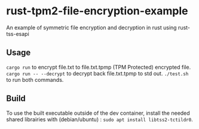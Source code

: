 # rust-tpm2-file-encryption-example
An example of symmetric file encryption and decryption in rust using rust-tss-esapi

## Usage

`cargo run` to encrypt file.txt to file.txt.tpmp (TPM Protected) encrypted file.
`cargo run -- --decrypt` to decrypt back file.txt.tpmp to std out.
`./test.sh` to run both commands.

## Build

To use the built executable outside of the dev container, install the needed shared librairies with (debian/ubuntu) : `sudo apt install libtss2-tctildr0`.